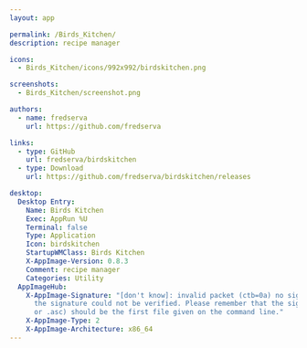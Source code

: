 ```yaml
---
layout: app

permalink: /Birds_Kitchen/
description: recipe manager

icons:
  - Birds_Kitchen/icons/992x992/birdskitchen.png

screenshots:
  - Birds_Kitchen/screenshot.png

authors:
  - name: fredserva
    url: https://github.com/fredserva

links:
  - type: GitHub
    url: fredserva/birdskitchen
  - type: Download
    url: https://github.com/fredserva/birdskitchen/releases

desktop:
  Desktop Entry:
    Name: Birds Kitchen
    Exec: AppRun %U
    Terminal: false
    Type: Application
    Icon: birdskitchen
    StartupWMClass: Birds Kitchen
    X-AppImage-Version: 0.8.3
    Comment: recipe manager
    Categories: Utility
  AppImageHub:
    X-AppImage-Signature: "[don't know]: invalid packet (ctb=0a) no signature found
      the signature could not be verified. Please remember that the signature file (.sig
      or .asc) should be the first file given on the command line."
    X-AppImage-Type: 2
    X-AppImage-Architecture: x86_64
---
```

